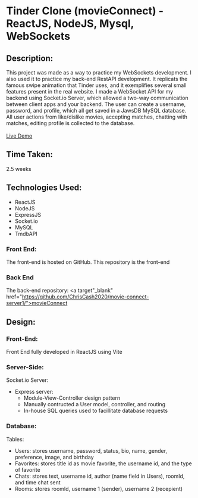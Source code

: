 # Tinder Clone (movieConnect) - ReactJS, NodeJS, Mysql, WebSockets


## Description:

This project was made as a way to practice my WebSockets development.
I also used it to practice my back-end RestAPI development. It replicats the
famous swipe animation that Tinder uses, and it exemplifies
several small features present in the real website. I made a
WebSocket API for my backend using Socket.io Server, which allowed a
two-way communication between client apps and your backend. 
The user can create a username, password, and profile, which all get
saved in a JawsDB MySQL database. All user actions from like/dislike 
movies, accepting matches, chatting with matches, editing profile is collected to 
the database.
<br>
<br>
<a target="_blank" href="https://chriscash2020.github.io/movie-client/">Live Demo</a>

## Time Taken:

2.5 weeks

## Technologies Used:

- ReactJS
- NodeJS
- ExpressJS
- Socket.io
- MySQL
- TmdbAPI

### Front End:


The front-end is hosted on GitHub. 
This repository is the front-end

### Back End

The back-end repository: <a target"_blank" href="https://github.com/ChrisCash2020/movie-connect-server1/">movieConnect</a>


## Design:

### Front-End:

Front End fully developed in ReactJS using Vite

### Server-Side:
Socket.io Server: 
- Express server:
  - Module-View-Controller design pattern
  - Manually contructed a User model, controller, and routing
  - In-house SQL queries used to facillitate database requests

### Database:

Tables:
- Users: stores username, password, status, bio, name, gender, preference, image, and birthday
- Favorites: stores title id as movie favorite, the username id, and the type of favorite
- Chats: stores text, username id, author (name field in Users), roomId, and time chat sent
- Rooms: stores roomId, username 1 (sender), username 2 (recepient)



  
